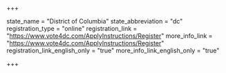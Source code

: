 +++

state_name = "District of Columbia"
state_abbreviation = "dc"
registration_type = "online"
registration_link = "https://www.vote4dc.com/ApplyInstructions/Register"
more_info_link = "https://www.vote4dc.com/ApplyInstructions/Register"
registration_link_english_only = "true"
more_info_link_english_only = "true"

+++